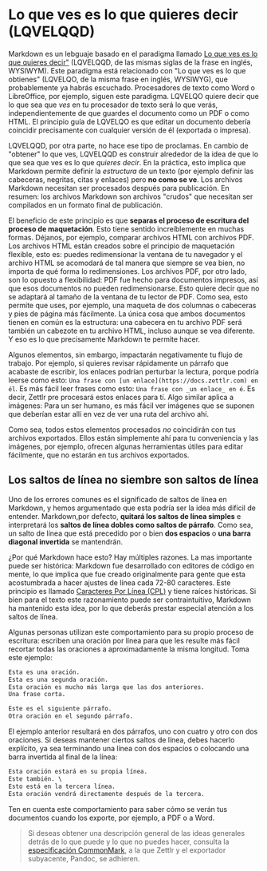 # Lo que ves es lo que quieres decir (LQVELQQD)

Markdown es un lebguaje basado en el paradigma llamado [Lo que ves es lo que quieres decir"](https://es.wikipedia.org/wiki/WYSIWYM) (LQVELQQD, de las mismas siglas de la frase en  inglés,  WYSIWYM). Este paradigma está relacionado con "Lo que ves es lo que obtienes" (LQVELQO, de la misma frase en inglés, WYSIWYG), que probablemente ya habrás escuchado. Procesadores de texto como Word o LibreOffice, por ejemplo, siguen este paradigma. LQVELQO quiere decir que lo que sea que  _ves_ en tu procesador de texto será lo que verás, independientemente de que guardes el documento como un  PDF o como HTML. El principio guía de LQVELQO es que editar un documento debería coincidir precisamente con cualquier versión de él (exportada o impresa).

LQVELQQD, por otra parte, no hace ese tipo de proclamas. En cambio de "obtener" lo que ves, LQVELQQD es construir alrededor de la idea de que lo que sea que ves es lo que  _quieres decir_. En la práctica, esto implica que Markdown permite definir la _estructura_ de un texto (por ejemplo definir las cabeceras, negritas, citas y enlaces) pero **no como se ve**. Los archivos Markdown necesitan ser procesados después para publicación. En resumen: los archivos  Markdown son archivos "crudos"  que necesitan ser compilados en un formato final de publicación.

El beneficio de este principio es que **separas el proceso de escritura del proceso de maquetación**. Esto tiene sentido increíblemente en muchas formas. Déjanos, por ejemplo, comparar archivos HTML con archivos PDF. Los archivos HTML están creados sobre el principio de maquetación flexible, esto es: puedes redimensionar la ventana de tu navegador y el archivo HTML se acomodará de tal manera que siempre se vea bien, no importa de qué forma lo redimensiones. Los archivos PDF, por otro lado, son lo opuesto a flexibilidad: PDF fue hecho para documentos impresos, así que esos documentos no pueden redimensionarse. Esto quiere decir que no se adaptará al tamaño de la ventana de tu lector de PDF. Como sea, esto permite que uses, por ejemplo, una maqueta de dos columnas o cabeceras y pies de página más fácilmente. La única cosa que ambos documentos tienen en común es la estructura: una cabecera en tu archivo PDF será también un cabezote en tu archivo HTML, incluso aunque se vea diferente. Y eso es lo que precisamente Markdown te permite hacer.

Algunos elementos, sin embargo, impactarán negativamente tu flujo de trabajo. Por ejemplo, si quieres revisar rápidamente un párrafo que acabaste de escribir, los enlaces podrían perturbar la lectura, porque podría leerse como esto: `Una frase con [un enlace](https://docs.zettlr.com) en él`. Es más fácil leer frases como esto: `Una frase con _un enlace_ en é`. Es decir,  Zettlr pre procesará estos enlaces para tí. Algo similar aplica a imágenes: Para un ser humano, es más fácil ver imágenes que se suponen que deberían estar allí en vez de ver una ruta del archivo ahí.

Como sea, todos estos elementos procesados  _no_ coincidirán con tus archivos exportados. Ellos están simplemente ahí para tu conveniencia y las imágenes, por ejemplo, ofrecen algunas herramientas útiles para editar fácilmente, que no estarán en tus archivos exportados.

## Los saltos de línea no siembre son saltos de línea

Uno de los errores comunes es el significado de saltos de línea en Markdown, y hemos argumentado que esta podría ser la idea más difícil de entender. Markdown,por defecto, **quitará los saltos de línea simples** e interpretará los  **saltos de línea dobles como saltos de párrafo**. Como sea, un salto de línea que está precedido por o bien **dos espacios** o **una barra diagonal invertida** se mantendrán.

¿Por qué  Markdown hace esto? Hay múltiples razones. La mas importante puede ser histórica: Markdown fue desarrollado con editores de código en mente, lo que implica que fue creado originalmente para gente que esta acostumbrada a hacer ajustes de línea cada 72-80 caracteres. Este principio es llamado  [Caracteres Por Línea (CPL)](https://en.wikipedia.org/wiki/Characters_per_line) y tiene raíces históricas.  Si bien para el texto este razonamiento puede ser contraintuitivo, Markdown ha mantenido esta idea, por lo que deberás prestar especial atención a los saltos de línea.

Algunas personas utilizan este comportamiento para su propio proceso de escritura: escriben una oración por línea para que les resulte más fácil recortar todas las oraciones a aproximadamente la misma longitud. Toma este ejemplo:

```md
Esta es una oración.
Esta es una segunda oración.
Esta oración es mucho más larga que las dos anteriores.
Una frase corta.

Este es el siguiente párrafo.
Otra oración en el segundo párrafo.
```

El ejemplo anterior resultará en dos párrafos, uno con cuatro y otro con dos oraciones. Si deseas mantener ciertos saltos de línea, debes hacerlo explícito, ya sea terminando una línea con dos espacios o colocando una barra invertida al final de la línea:

```md
Esta oración estará en su propia línea.
Este también. \
Esto está en la tercera línea.
Esta oración vendrá directamente después de la tercera.
```

Ten en cuenta este comportamiento para saber cómo se verán tus documentos cuando los exporte, por ejemplo, a PDF o a Word.

> Si deseas obtener una descripción general de las ideas generales detrás de lo que puede y lo que no puedes hacer, consulta la [especificación CommonMark](https://spec.commonmark.org/), a la que Zettlr y el exportador subyacente, Pandoc, se adhieren.
